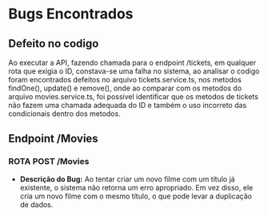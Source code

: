 # Bugs Encontrados

## Defeito no codigo
Ao executar a API, fazendo chamada para o endpoint /tickets, em qualquer rota que exigia o ID, constava-se uma falha no sistema, ao analisar o codigo foram encontrados defeitos no arquivo tickets.service.ts, nos metodos findOne(), update() e remove(), onde ao comparar com os metodos do arquivo movies.service.ts, foi possivel identificar que os metodos de tickets não fazem uma chamada adequada do ID e também o uso incorreto das condicionais dentro dos metodos.



## Endpoint /Movies
### ROTA POST /Movies
- **Descrição do Bug:** Ao tentar criar um novo filme com um título já existente, o sistema não retorna um erro apropriado. Em vez disso, ele cria um novo filme com o mesmo título, o que pode levar a duplicação de dados.